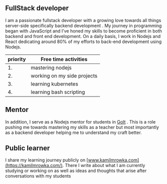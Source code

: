 ## FullStack developer
I am a passionate fullstack developer with a growing love towards all things server-side specifically backend development . My journey in programming began with  JavaScript and I’ve honed my skills to become proficient in both backend and front end development. On a daily basis, I work in Nodejs and React dedicating around 80% of my efforts to  back-end development using  Nodejs. 

| priority | Free time activities        |
| -------- | --------------------------- |
| 1.       | mastering nodejs            |
| 2.       | working on my side projects |
| 3.       | learning kubernetes         |
| 4.       | learning bash scripting     |

## Mentor
In addition, I serve as a Nodejs mentor for students in [GoIt](https://goit.global/) . This is a role pushing me towards mastering my skills as a teacher but most importantly as a backend developer helping me to understand my craft better. 

## Public learner
I share my learning journey publicly on [www.kamilmrowka.com](https://kamilmrowka.com/). There I write about what I am currently studying or working on as well as ideas and thoughts that arise after conversations with my students

